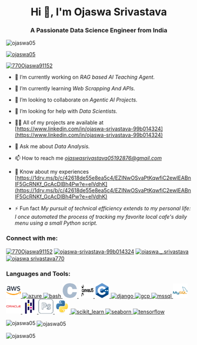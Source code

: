 <h1 align="center">Hi 👋, I'm Ojaswa Srivastava</h1>
<h3 align="center">A Passionate Data Science Engineer from India</h3>

<p align="left"> <img src="https://komarev.com/ghpvc/?username=ojaswa05&label=Profile%20views&color=0e75b6&style=flat" alt="ojaswa05" /> </p>

<p align="left"> <a href="https://github.com/ryo-ma/github-profile-trophy"><img src="https://github-profile-trophy.vercel.app/?username=ojaswa05" alt="ojaswa05" /></a> </p>

<p align="left"> <a href="https://twitter.com/770Ojaswa91152" target="blank"><img src="https://img.shields.io/twitter/follow/770Ojaswa91152?logo=twitter&style=for-the-badge" alt="770Ojaswa91152" /></a> </p>

- 🔭 I’m currently working on *RAG based AI Teaching Agent.*

- 🌱 I’m currently learning *Web Scrapping And APIs.*

- 👯 I’m looking to collaborate on *Agentic AI Projects.*

- 🤝 I’m looking for help with *Data Scientists.*

- 👨‍💻 All of my projects are available at [https://www.linkedin.com/in/ojaswa-srivastava-99b014324](https://www.linkedin.com/in/ojaswa-srivastava-99b014324)

- 💬 Ask me about *Data Analysis.*

- 📫 How to reach me *ojaswasrivastava05192876@gmail.com*

- 📄 Know about my experiences [https://1drv.ms/b/c/42618de55e8ea5c4/EZINwOSvaPtKqwfiC2ewIEABnIF5GcRNKf_GcAcDIBh4Pw?e=elVdhK](https://1drv.ms/b/c/42618de55e8ea5c4/EZINwOSvaPtKqwfiC2ewIEABnIF5GcRNKf_GcAcDIBh4Pw?e=elVdhK)

- ⚡ Fun fact *My pursuit of technical efficiency extends to my personal life: I once automated the process of tracking my favorite local cafe's daily menu using a small Python script.*

<h3 align="left">Connect with me:</h3>
<p align="left">
<a href="https://twitter.com/770Ojaswa91152" target="blank"><img align="center" src="https://raw.githubusercontent.com/rahuldkjain/github-profile-readme-generator/master/src/images/icons/Social/twitter.svg" alt="770Ojaswa91152" height="30" width="40" /></a>
<a href="https://linkedin.com/in/ojaswa-srivastava-99b014324" target="blank"><img align="center" src="https://raw.githubusercontent.com/rahuldkjain/github-profile-readme-generator/master/src/images/icons/Social/linked-in-alt.svg" alt="ojaswa-srivastava-99b014324" height="30" width="40" /></a>
<a href="https://instagram.com/ojaswa._.srivastava" target="blank"><img align="center" src="https://raw.githubusercontent.com/rahuldkjain/github-profile-readme-generator/master/src/images/icons/Social/instagram.svg" alt="ojaswa._.srivastava" height="30" width="40" /></a>
<a href="https://www.youtube.com/c/ojaswa srivastava770" target="blank"><img align="center" src="https://raw.githubusercontent.com/rahuldkjain/github-profile-readme-generator/master/src/images/icons/Social/youtube.svg" alt="ojaswa srivastava770" height="30" width="40" /></a>
</p>

<h3 align="left">Languages and Tools:</h3>
<p align="left"> <a href="https://aws.amazon.com" target="_blank" rel="noreferrer"> <img src="https://raw.githubusercontent.com/devicons/devicon/master/icons/amazonwebservices/amazonwebservices-original-wordmark.svg" alt="aws" width="40" height="40"/> </a> <a href="https://azure.microsoft.com/en-in/" target="_blank" rel="noreferrer"> <img src="https://www.vectorlogo.zone/logos/microsoft_azure/microsoft_azure-icon.svg" alt="azure" width="40" height="40"/> </a> <a href="https://www.gnu.org/software/bash/" target="_blank" rel="noreferrer"> <img src="https://www.vectorlogo.zone/logos/gnu_bash/gnu_bash-icon.svg" alt="bash" width="40" height="40"/> </a> <a href="https://www.cprogramming.com/" target="_blank" rel="noreferrer"> <img src="https://raw.githubusercontent.com/devicons/devicon/master/icons/c/c-original.svg" alt="c" width="40" height="40"/> </a> <a href="https://canvasjs.com" target="_blank" rel="noreferrer"> <img src="https://raw.githubusercontent.com/Hardik0307/Hardik0307/master/assets/canvasjs-charts.svg" alt="canvasjs" width="40" height="40"/> </a> <a href="https://www.w3schools.com/cpp/" target="_blank" rel="noreferrer"> <img src="https://raw.githubusercontent.com/devicons/devicon/master/icons/cplusplus/cplusplus-original.svg" alt="cplusplus" width="40" height="40"/> </a> <a href="https://www.djangoproject.com/" target="_blank" rel="noreferrer"> <img src="https://cdn.worldvectorlogo.com/logos/django.svg" alt="django" width="40" height="40"/> </a> <a href="https://cloud.google.com" target="_blank" rel="noreferrer"> <img src="https://www.vectorlogo.zone/logos/google_cloud/google_cloud-icon.svg" alt="gcp" width="40" height="40"/> </a> <a href="https://www.microsoft.com/en-us/sql-server" target="_blank" rel="noreferrer"> <img src="https://www.svgrepo.com/show/303229/microsoft-sql-server-logo.svg" alt="mssql" width="40" height="40"/> </a> <a href="https://www.mysql.com/" target="_blank" rel="noreferrer"> <img src="https://raw.githubusercontent.com/devicons/devicon/master/icons/mysql/mysql-original-wordmark.svg" alt="mysql" width="40" height="40"/> </a> <a href="https://www.oracle.com/" target="_blank" rel="noreferrer"> <img src="https://raw.githubusercontent.com/devicons/devicon/master/icons/oracle/oracle-original.svg" alt="oracle" width="40" height="40"/> </a> <a href="https://pandas.pydata.org/" target="_blank" rel="noreferrer"> <img src="https://raw.githubusercontent.com/devicons/devicon/2ae2a900d2f041da66e950e4d48052658d850630/icons/pandas/pandas-original.svg" alt="pandas" width="40" height="40"/> </a> <a href="https://www.photoshop.com/en" target="_blank" rel="noreferrer"> <img src="https://raw.githubusercontent.com/devicons/devicon/master/icons/photoshop/photoshop-line.svg" alt="photoshop" width="40" height="40"/> </a> <a href="https://www.python.org" target="_blank" rel="noreferrer"> <img src="https://raw.githubusercontent.com/devicons/devicon/master/icons/python/python-original.svg" alt="python" width="40" height="40"/> </a> <a href="https://scikit-learn.org/" target="_blank" rel="noreferrer"> <img src="https://upload.wikimedia.org/wikipedia/commons/0/05/Scikit_learn_logo_small.svg" alt="scikit_learn" width="40" height="40"/> </a> <a href="https://seaborn.pydata.org/" target="_blank" rel="noreferrer"> <img src="https://seaborn.pydata.org/_images/logo-mark-lightbg.svg" alt="seaborn" width="40" height="40"/> </a> <a href="https://www.tensorflow.org" target="_blank" rel="noreferrer"> <img src="https://www.vectorlogo.zone/logos/tensorflow/tensorflow-icon.svg" alt="tensorflow" width="40" height="40"/> </a> </p>

<p><img align="left" src="https://github-readme-stats.vercel.app/api/top-langs?username=ojaswa05&show_icons=true&locale=en&layout=compact" alt="ojaswa05" /></p>

<p>&nbsp;<img align="center" src="https://github-readme-stats.vercel.app/api?username=ojaswa05&show_icons=true&locale=en" alt="ojaswa05" /></p>

<p><img align="center" src="https://github-readme-streak-stats.herokuapp.com/?user=ojaswa05&" alt="ojaswa05" /></p>
